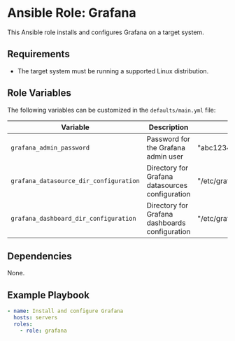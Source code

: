 # Ansible Role: Grafana

This Ansible role installs and configures Grafana on a target system.

## Requirements

- The target system must be running a supported Linux distribution.

## Role Variables

The following variables can be customized in the `defaults/main.yml` file:

| Variable                              | Description                                     | Default                      |
|---------------------------------------|-------------------------------------------------|------------------------------|
| `grafana_admin_password`              | Password for the Grafana admin user              | "abc1234"                    |
| `grafana_datasource_dir_configuration`| Directory for Grafana datasources configuration  | "/etc/grafana/provisioning/datasources" |
| `grafana_dashboard_dir_configuration` | Directory for Grafana dashboards configuration   | "/etc/grafana/provisioning/dashboards"  |

## Dependencies

None.

## Example Playbook

```yaml
- name: Install and configure Grafana
  hosts: servers
  roles:
    - role: grafana